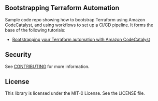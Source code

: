## Bootstrapping Terraform Automation

Sample code repo showing how to bootstrap Terraform using Amazon CodeCatalyst, and using workflows to set up a CI/CD pipeline. It forms the base of the following tutorials:
* [Bootstrapping your Terraform automation with Amazon CodeCatalyst](https://buildon.aws/tutorials/bootstrapping-terraform-automation-amazon-codecatalyst)

## Security

See [CONTRIBUTING](CONTRIBUTING.md#security-issue-notifications) for more information.

## License

This library is licensed under the MIT-0 License. See the LICENSE file.

